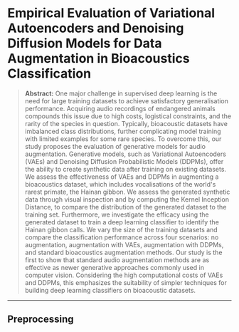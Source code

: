 # Empirical Evaluation of Variational Autoencoders and Denoising Diffusion Models for Data Augmentation in Bioacoustics Classification

>**Abstract:** One major challenge in supervised deep learning is the need for large training datasets to achieve satisfactory generalisation performance. Acquiring audio recordings of endangered animals compounds this issue due to high costs, logistical constraints, and the rarity of the species in question. Typically, bioacoustic datasets have imbalanced class distributions, further complicating model training with limited examples for some rare species. To overcome this, our study proposes the evaluation of generative models for audio augmentation. Generative models, such as Variational Autoencoders (VAEs) and Denoising Diffusion Probabilistic Models (DDPMs), offer the ability to create synthetic data after training on existing datasets. We assess the effectiveness of VAEs and DDPMs in augmenting a bioacoustics dataset, which includes vocalisations of the world's rarest primate, the Hainan gibbon. We assess the generated synthetic data through visual inspection and by computing the Kernel Inception Distance, to compare the distribution of the generated dataset to the training set. Furthermore, we investigate the efficacy using the generated dataset to train a deep learning classifier to identify the Hainan gibbon calls. We vary the size of the training datasets and compare the classification performance across four scenarios: no augmentation, augmentation with VAEs, augmentation with DDPMs, and standard bioacoustics augmentation methods. Our study is the first to show that standard audio augmentation methods are as effective as newer generative approaches commonly used in computer vision. Considering the high computational costs of VAEs and DDPMs, this emphasizes the suitability of simpler techniques for building deep learning classifiers on bioacoustic datasets.
----
## Preprocessing

